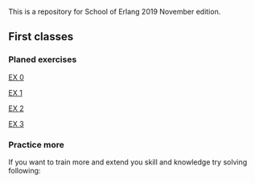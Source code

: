 This is a repository for School of Erlang 2019 November edition.

## First classes

### Planed exercises

[EX 0](FirstClasses/CompileModule/README.md)

[EX 1](FirstClasses/sum_three/README.md)

[EX 2](FirstClasses/average/README.md)

[EX 3](FirstClasses/fizzbuzz/README.md)

### Practice more

If you want to train more and extend you skill and knowledge try solving following:

